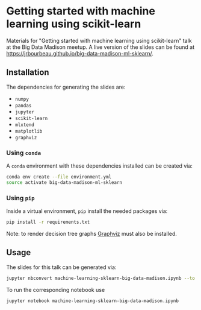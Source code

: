 # Getting started with machine learning using scikit-learn

Materials for "Getting started with machine learning using scikit-learn" talk at the Big Data Madison meetup. A live version of the slides can be found at https://jrbourbeau.github.io/big-data-madison-ml-sklearn/.


## Installation

The dependencies for generating the slides are:

- `numpy`
- `pandas`
- `jupyter`
- `scikit-learn`
- `mlxtend`
- `matplotlib`
- `graphviz`

### Using `conda`

A `conda` environment with these dependencies installed can be created via:

```bash
conda env create --file environment.yml
source activate big-data-madison-ml-sklearn
```

### Using `pip`

Inside a virtual environment, `pip` install the needed packages via:

```bash
pip install -r requirements.txt
```

Note: to render decision tree graphs [Graphviz](https://www.graphviz.org/download/) must also be installed.


## Usage

The slides for this talk can be generated via:

```bash
jupyter nbconvert machine-learning-sklearn-big-data-madison.ipynb --to slides --post serve
```

To run the corresponding notebook use

```bash
jupyter notebook machine-learning-sklearn-big-data-madison.ipynb
```
